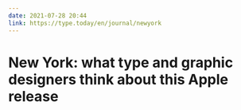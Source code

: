```yaml
---
date: 2021-07-28 20:44
link: https://type.today/en/journal/newyork
---
```


# New York: what type and graphic designers think about this Apple release
